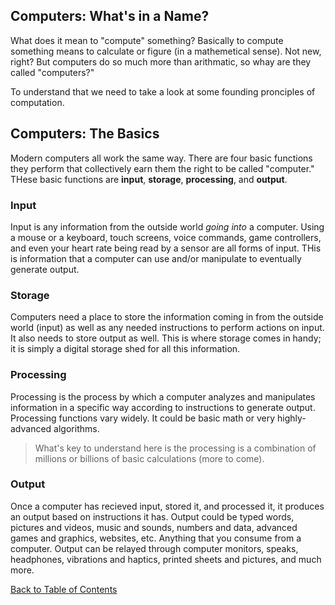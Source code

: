 ## Computers: What's in a Name? 

What does it mean to "compute" something? Basically to compute something means to calculate or figure (in a mathemetical sense). Not new, right? But computers do so much more than arithmatic, so whay are they called "computers?" 

To understand that we need to take a look at some founding pronciples of computation. 

## Computers: The Basics

Modern computers all work the same way. There are four basic functions they perform that collectively earn them the right to be called "computer." THese basic functions are **input**, **storage**, **processing**, and **output**. 

### Input

Input is any information from the outside world *going into* a computer. Using a mouse or a keyboard, touch screens, voice commands, game controllers, and even your heart rate being read by a sensor are all forms of input. THis is information that a computer can use and/or manipulate to eventually generate output.

### Storage

Computers need a place to store the information coming in from the outside world (input) as well as any needed instructions to perform actions on input. It also needs to store output as well. This is where storage comes in handy; it is simply a digital storage shed for all this information. 

### Processing

Processing is the process by which a computer analyzes and manipulates information in a specific way according to instructions to generate output. Processing functions vary widely. It could be basic math or very highly-advanced algorithms. 
> What's key to understand here is the processing is a combination of millions or billions of basic calculations (more to come). 

### Output

Once a computer has recieved input, stored it, and processed it, it produces an output based on instructions it has. Output could be typed words, pictures and videos, music and sounds, numbers and data, advanced games and graphics, websites, etc. Anything that you consume from a computer. Output can be relayed through computer monitors, speaks, headphones, vibrations and haptics, printed sheets and pictures, and much more. 



[Back to Table of Contents](README.md) 
